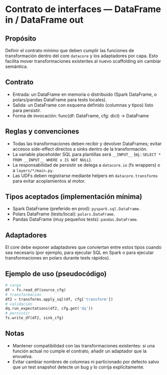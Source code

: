 # Contrato de interfaces — DataFrame in / DataFrame out

Propósito
--------
Definir el contrato mínimo que deben cumplir las funciones de transformación dentro del core `datacore` y los adaptadores por capa. Esto facilita mover transformaciones existentes al nuevo scaffolding sin cambiar semántica.

Contrato
--------
- Entrada: un DataFrame en memoria o distribuido (Spark DataFrame, o polars/pandas DataFrame para tests locales).
- Salida: un DataFrame con esquema definido (columnas y tipos) listo para persistir.
- Forma de invocación: func(df: DataFrame, cfg: dict) -> DataFrame

Reglas y convenciones
---------------------
- Todas las transformaciones deben recibir y devolver DataFrames; evitar accesos side-effect directos a sinks dentro de la transformación.
- La variable placeholder SQL para plantillas será `__INPUT__` (ej.: `SELECT * FROM __INPUT__ WHERE x IS NOT NULL`).
- La responsabilidad de persistir se delega a `datacore.io` (fs wrappers) o a `layers/*/main.py`.
- Las UDFs deben registrarse mediante helpers en `datacore.transforms` para evitar acoplamientos al motor.

Tipos aceptados (implementación mínima)
--------------------------------------
- Spark DataFrame (preferido en prod): `pyspark.sql.DataFrame`.
- Polars DataFrame (tests/local): `polars.DataFrame`.
- Pandas DataFrame (muy pequeños tests): `pandas.DataFrame`.

Adaptadores
----------
El core debe exponer adaptadores que conviertan entre estos tipos cuando sea necesario (por ejemplo, para ejecutar SQL en Spark o para ejecutar transformaciones en polars durante tests rápidos).

Ejemplo de uso (pseudocódigo)
----------------------------
```py
# carga
df = fs.read_df(source_cfg)
# transformación
df2 = transforms.apply_sql(df, cfg['transform'])
# validación
dq.run_expectations(df2, cfg.get('dq'))
# persistir
fs.write_df(df2, sink_cfg)
```

Notas
-----
- Mantener compatibilidad con las transformaciones existentes: si una función actual no cumple el contrato, añadir un adaptador que la envuelva.
- Evitar cambiar nombres de columnas ni particionado por defecto salvo que un test snapshot detecte un bug y lo corrija explícitamente.
